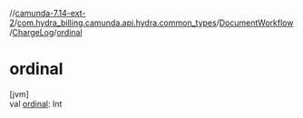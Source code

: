 //[camunda-7.14-ext-2](../../../../index.md)/[com.hydra_billing.camunda.api.hydra.common_types](../../index.md)/[DocumentWorkflow](../index.md)/[ChargeLog](index.md)/[ordinal](ordinal.md)

# ordinal

[jvm]\
val [ordinal](ordinal.md): Int
